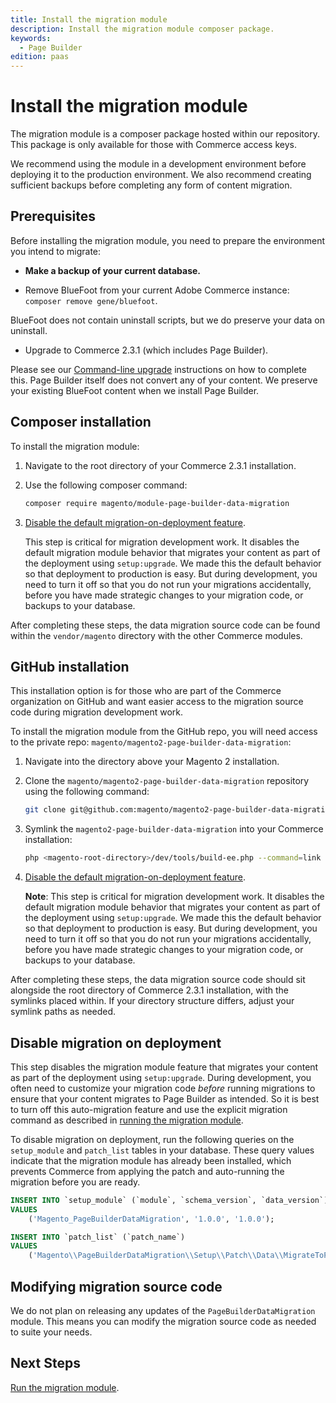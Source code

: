 ```yaml
---
title: Install the migration module
description: Install the migration module composer package.
keywords:
  - Page Builder
edition: paas
---
```


# Install the migration module

The migration module is a composer package hosted within our repository. This package is only available for those with Commerce access keys.

<InlineAlert variant="warning" slots="text"/>

We recommend using the module in a development environment before deploying it to the production environment. We also recommend creating sufficient backups before completing any form of content migration.

## Prerequisites

Before installing the migration module, you need to prepare the environment you intend to migrate:

-  **Make a backup of your current database.**

-  Remove BlueFoot from your current Adobe Commerce instance: `composer remove gene/bluefoot`.

  BlueFoot does not contain uninstall scripts, but we do preserve your data on uninstall.

-  Upgrade to Commerce 2.3.1 (which includes Page Builder).

  Please see our [Command-line upgrade](https://experienceleague.adobe.com/en/docs/commerce-operations/upgrade-guide/implementation/perform-upgrade) instructions on how to complete this.
  Page Builder itself does not convert any of your content. We preserve your existing BlueFoot content when we install Page Builder.

## Composer installation

To install the migration module:

1. Navigate to the root directory of your Commerce 2.3.1 installation.

1. Use the following composer command:

   ```bash
   composer require magento/module-page-builder-data-migration
   ```

1. [Disable the default migration-on-deployment feature](#disable-migration-on-deployment).

   <InlineAlert variant="warning" slots="text"/>

   This step is critical for migration development work. It disables the default migration module behavior that migrates your content as part of the deployment using `setup:upgrade`. We made this the default behavior so that deployment to production is easy. But during development, you need to turn it off so that you do not run your migrations accidentally, before you have made strategic changes to your migration code, or backups to your database.

After completing these steps, the data migration source code can be found within the `vendor/magento` directory with the other Commerce modules.

## GitHub installation

<InlineAlert variant="info" slots="text"/>

This installation option is for those who are part of the Commerce organization on GitHub and want easier access to the migration source code during migration development work.

To install the migration module from the GitHub repo, you will need access to the private repo: `magento/magento2-page-builder-data-migration`:

1. Navigate into the directory above your Magento 2 installation.

2. Clone the `magento/magento2-page-builder-data-migration` repository using the following command:

   ```bash
   git clone git@github.com:magento/magento2-page-builder-data-migration.git
   ```

3. Symlink the `magento2-page-builder-data-migration` into your Commerce installation:

   ```bash
   php <magento-root-directory>/dev/tools/build-ee.php --command=link --ce-source <magento-root-directory> --ee-source magento2-page-builder-data-migration
   ```

4. [Disable the default migration-on-deployment feature](#disable-migration-on-deployment).

   **Note**: This step is critical for migration development work. It disables the default migration module behavior that migrates your content as part of the deployment using `setup:upgrade`. We made this the default behavior so that deployment to production is easy. But during development, you need to turn it off so that you do not run your migrations accidentally, before you have made strategic changes to your migration code, or backups to your database.

After completing these steps, the data migration source code should sit alongside the root directory of Commerce 2.3.1 installation, with the symlinks placed within. If your directory structure differs, adjust your symlink paths as needed.

## Disable migration on deployment

This step disables the migration module feature that migrates your content as part of the deployment using `setup:upgrade`. During development, you often need to customize your migration code _before_ running migrations to ensure that your content migrates to Page Builder as intended. So it is best to turn off this auto-migration feature and use the explicit migration command as described in [running the migration module](run-migration-module.md).

To disable migration on deployment, run the following queries on the `setup_module` and `patch_list` tables in your database. These query values indicate that the migration module has already been installed, which prevents Commerce from applying the patch and auto-running the migration before you are ready.

```sql
INSERT INTO `setup_module` (`module`, `schema_version`, `data_version`)
VALUES
    ('Magento_PageBuilderDataMigration', '1.0.0', '1.0.0');

INSERT INTO `patch_list` (`patch_name`)
VALUES
    ('Magento\\PageBuilderDataMigration\\Setup\\Patch\\Data\\MigrateToPageBuilder');
```

## Modifying migration source code

We do not plan on releasing any updates of the `PageBuilderDataMigration` module. This means you can modify the migration source code as needed to suite your needs.

## Next Steps

[Run the migration module](run-migration-module.md).

